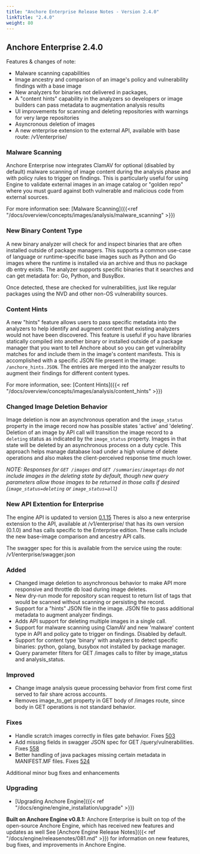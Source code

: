 ```yaml
---
title: "Anchore Enterprise Release Notes - Version 2.4.0"
linkTitle: "2.4.0"
weight: 80
---
```


## Anchore Enterprise 2.4.0


Features & changes of note:

* Malware scanning capabilities
* Image ancestry and comparison of an image's policy and vulnerability findings with a base image
* New analyzers for binaries not delivered in packages,
* A "content hints" capability in the analyzers so developers or image builders can pass metadata to augmentation analysis results
* UI improvements for scanning and deleting repositories with warnings for very large repositories
* Asyncronous deletion of images
* A new enterprise extension to the external API, available with base route: /v1/enterprise/

### Malware Scanning

Anchore Enterprise now integrates ClamAV for optional (disabled by default) malware scanning of image content during the analysis phase and with policy rules to trigger on findings. This is particularly useful for using Engine to validate
external images in an image catalog or "golden repo" where you must guard against both vulnerable and malicious code from external sources.

For more information see: [Malware Scanning]({{<ref "/docs/overview/concepts/images/analysis/malware_scanning" >}})

### New Binary Content Type

A new binary analyzer will check for and inspect binaries that are often installed outside of package managers. This supports a common use-case of language or runtime-specific base images
such as Python and Go images where the runtime is installed via an archive and thus no package db entry exists. The analyzer supports specific binaries that it searches and can get metadata for: Go, Python, and BusyBox.

Once detected, these are checked for vulnerabilities, just like regular packages using the NVD and other non-OS vulnerability sources.

### Content Hints

A new "hints" feature allows users to pass specific metadata into the analyzers to help identify and augment content that existing analyzers would not have been discovered. This feature is useful
if you have libraries statically compiled into another binary or installed outside of a package manager that you want to tell Anchore about so you can get vulnerability matches for and include them in the
image's content manifests. This is accomplished with a specific JSON file present in the image: ```/anchore_hints.JSON```. The entries are merged into the analyzer results to augment their findings for
different content types.

For more information, see: [Content Hints]({{< ref "/docs/overview/concepts/images/analysis/content_hints" >}})

### Changed Image Deletion Behavior

Image deletion is now an asynchronous operation and the `image_status` property in the image record now has possible states 'active' and 'deleting'. Deletion of an image by API call will
transition the image record to a `deleting` status as indicated by the `image_status` property. Images in that state will be deleted by an asynchronous process on a duty cycle. This approach helps manage database
load under a high volume of delete operations and also makes the client-perceived response time much lower.

*NOTE: Responses for `GET /images` and `GET /summaries/imagetags` do *not* include images in the deleting state by default, though new query parameters
allow those images to be returned in those calls if desired (`image_status=deleting` or `image_status=all`)*


### New API Extention for Enterprise

The engine API is updated to version [0.1.15](https://github.com/anchore/anchore-engine/blob/v0.8.1/anchore_engine/services/apiext/swagger/swagger.yaml)
Theres is also a new enterprise extension to the API, available at /v1/enterprise/ that has its own version (0.1.0) and has calls specific to the Enterprise edition. These calls include
the new base-image comparison and ancestry API calls.

The swagger spec for this is available from the service using the route: /v1/enterprise/swagger.json


### Added

+ Changed image deletion to asynchronous behavior to make API more responsive and throttle db load during image deletes.
+ New dry-run mode for repository scan request to return list of tags that would be scanned without scanning or persisting the record.
+ Support for a "hints" JSON file in the image. JSON file to pass additional metadata to augment analyzer findings.
+ Adds API support for deleting multiple images in a single call.
+ Support for malware scanning using ClamAV and new 'malware' content type in API and policy gate to trigger on findings. Disabled by default.
+ Support for content type 'binary' with analyzers to detect specific binaries: python, golang, busybox not installed by package manager.
+ Query parameter filters for GET /images calls to filter by image_status and analysis_status.

### Improved

+ Change image analysis queue processing behavior from first come first served to fair share across accounts.
+ Removes image_to_get property in GET body of /images route, since body in GET operations is not standard behavior.

### Fixes
+ Handle scratch images correctly in files gate behavior. Fixes [503](https://github.com/anchore/anchore-engine/issues/530)
+ Add missing fields in swagger JSON spec for GET /query/vulnerabilities. Fixes [558](https://github.com/anchore/anchore-engine/issues/558)
+ Better handling of java packages missing certain metadata in MANIFEST.MF files. Fixes [524](https://github.com/anchore/anchore-engine/issues/524)


Additional minor bug fixes and enhancements

### Upgrading

* [Upgrading Anchore Engine]({{< ref "/docs/engine/engine_installation/upgrade" >}})

**Built on Anchore Engine v0.8.1:** Anchore Enterprise is built on top of the open-source Anchore Engine, which has received new features and updates as well See [Anchore Engine Release Notes]({{< ref "/docs/engine/releasenotes/081.md" >}}) for information on new features, bug fixes, and improvements in Anchore Engine.

